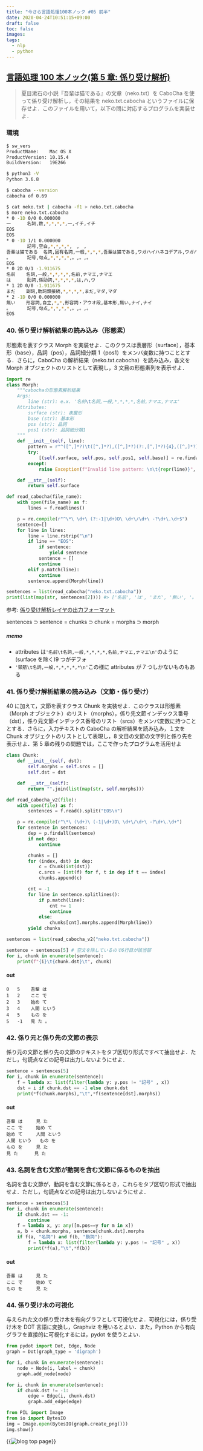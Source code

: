 ```yaml
---
title: "今さら言語処理100本ノック #05 前半"
date: 2020-04-24T10:51:15+09:00
draft: false
toc: false
images:
tags:
  - nlp
  - python
---
```


## [言語処理 100 本ノック(第 5 章: 係り受け解析)](https://nlp100.github.io/ja/ch05.html)

> 夏目漱石の小説『吾輩は猫である』の文章（neko.txt）を CaboCha を使って係り受け解析し，その結果を neko.txt.cabocha というファイルに保存せよ．このファイルを用いて，以下の問に対応するプログラムを実装せよ．

### 環境

```bash
$ sw_vers
ProductName:    Mac OS X
ProductVersion: 10.15.4
BuildVersion:   19E266

$ python3 -V
Python 3.6.8

$ cabocha --version
cabocha of 0.69
```

```bash
$ cat neko.txt | cabocha -f1 > neko.txt.cabocha
$ more neko.txt.cabocha
* 0 -1D 0/0 0.000000
一      名詞,数,*,*,*,*,一,イチ,イチ
EOS
EOS
* 0 -1D 1/1 0.000000
　      記号,空白,*,*,*,*,　,　,　
吾輩は猫である  名詞,固有名詞,一般,*,*,*,吾輩は猫である,ワガハイハネコデアル,ワガハイワネコデアル
。      記号,句点,*,*,*,*,。,。,。
EOS
* 0 2D 0/1 -1.911675
名前    名詞,一般,*,*,*,*,名前,ナマエ,ナマエ
は      助詞,係助詞,*,*,*,*,は,ハ,ワ
* 1 2D 0/0 -1.911675
まだ    副詞,助詞類接続,*,*,*,*,まだ,マダ,マダ
* 2 -1D 0/0 0.000000
無い    形容詞,自立,*,*,形容詞・アウオ段,基本形,無い,ナイ,ナイ
。      記号,句点,*,*,*,*,。,。,。
EOS
```

### 40. 係り受け解析結果の読み込み（形態素）

形態素を表すクラス Morph を実装せよ．このクラスは表層形（surface），基本形（base），品詞（pos），品詞細分類 1（pos1）をメンバ変数に持つこととする．さらに，CaboCha の解析結果（neko.txt.cabocha）を読み込み，各文を Morph オブジェクトのリストとして表現し，3 文目の形態素列を表示せよ．

```python
import re
class Morph:
    """cabochaの形態素解析結果
    Args:
        line (str): e.x. '名前\t名詞,一般,*,*,*,*,名前,ナマエ,ナマエ'
    Attributes:
        surface (str): 表層形
        base (str): 基本形
        pos (str): 品詞
        pos1 (str): 品詞細分類1
    """
    def __init__(self, line):
        pattern = r"^([^,]*?)\t([^,]*?),([^,]*?)(?:,[^,]*?){4},([^,]*?)(?:(?:,[^,]*?){2})?$"
        try:
            [(self.surface, self.pos, self.pos1, self.base)] = re.findall(pattern, line)
        except:
            raise Exception(f"Invalid line pattern: \n\t{repr(line)}", )

    def __str__(self):
        return self.surface

def read_cabocha(file_name):
    with open(file_name) as f:
        lines = f.readlines()

    p = re.compile(r"^\*\ \d+\ (?:-1|\d+)D\ \d+\/\d+\ -?\d+\.\d+$")
    sentence=[]
    for line in lines:
        line = line.rstrip("\n")
        if line == "EOS":
            if sentence:
                yield sentence
            sentence = []
            continue
        elif p.match(line):
            continue
        sentence.append(Morph(line))

sentences = list(read_cabocha("neko.txt.cabocha"))
print(list(map(str, sentences[2]))) #> ['名前', 'は', 'まだ', '無い', '。']
```

参考: [係り受け解析レイヤの出力フォーマット](http://taku910.github.io/cabocha/)

sentences ⊃ sentence = chunks ⊃ chunk = morphs ⊃ morph

##### memo

- attributes は`'名前\t名詞,一般,*,*,*,*,名前,ナマエ,ナマエ\n'`のように(surface を除く)9 つがデフォ
- `'頸筋\t名詞,一般,*,*,*,*,*\n'`この様に attributes が 7 つしかないものもある

### 41. 係り受け解析結果の読み込み（文節・係り受け）

40 に加えて，文節を表すクラス Chunk を実装せよ．このクラスは形態素（Morph オブジェクト）のリスト（morphs），係り先文節インデックス番号（dst），係り元文節インデックス番号のリスト（srcs）をメンバ変数に持つこととする．さらに，入力テキストの CaboCha の解析結果を読み込み，１文を Chunk オブジェクトのリストとして表現し，8 文目の文節の文字列と係り先を表示せよ．第 5 章の残りの問題では，ここで作ったプログラムを活用せよ

```python
class Chunk:
    def __init__(self, dst):
        self.morphs = self.srcs = []
        self.dst = dst

    def  __str__(self):
        return "".join(list(map(str, self.morphs)))

def read_cabocha_v2(file):
    with open(file) as f:
        sentences = f.read().split("EOS\n")

    p = re.compile(r"\*\ (\d+)\ (-1|\d+)D\ \d+\/\d+\ -?\d+\.\d+")
    for sentence in sentences:
        dep = p.findall(sentence)
        if not dep:
            continue

        chunks = []
        for (index, dst) in dep:
            c = Chunk(int(dst))
            c.srcs = [int(f) for f, t in dep if t == index]
            chunks.append(c)

        cnt = -1
        for line in sentence.splitlines():
            if p.match(line):
                cnt += 1
                continue
            else:
                chunks[cnt].morphs.append(Morph(line))
        yield chunks

sentences = list(read_cabocha_v2("neko.txt.cabocha"))
```

```python
sentence = sentences[5] # 空文を除しているので6行目が該当部
for i, chunk in enumerate(sentence):
    print(f"{i}\t{chunk.dst}\t", chunk)
```

#### out

```
0	5	 吾輩 は
1	2	 ここ で
2	3	 始め て
3	4	 人間 という
4	5	 もの を
5	-1	 見 た 。
```

### 42. 係り元と係り先の文節の表示

係り元の文節と係り先の文節のテキストをタブ区切り形式ですべて抽出せよ．ただし，句読点などの記号は出力しないようにせよ．

```python
sentence = sentences[5]
for i, chunk in enumerate(sentence):
    f = lambda x: list(filter(lambda y: y.pos != "記号" , x))
    dst = i if chunk.dst == -1 else chunk.dst
    print(*f(chunk.morphs),"\t",*f(sentence[dst].morphs))
```

#### out

```
吾輩 は 	 見 た
ここ で 	 始め て
始め て 	 人間 という
人間 という 	 もの を
もの を 	 見 た
見 た 	 見 た
```

### 43. 名詞を含む文節が動詞を含む文節に係るものを抽出

名詞を含む文節が，動詞を含む文節に係るとき，これらをタブ区切り形式で抽出せよ．ただし，句読点などの記号は出力しないようにせよ．

```python
sentence = sentences[5]
for i, chunk in enumerate(sentence):
    if chunk.dst == -1:
        continue
    f = lambda x, y: any([m.pos==y for m in x])
    a, b = chunk.morphs, sentence[chunk.dst].morphs
    if f(a, "名詞") and f(b, "動詞"):
        f = lambda x: list(filter(lambda y: y.pos != "記号" , x))
        print(*f(a),"\t",*f(b))
```

#### out

```
吾輩 は 	 見 た
ここ で 	 始め て
もの を 	 見 た
```

### 44. 係り受け木の可視化

与えられた文の係り受け木を有向グラフとして可視化せよ．可視化には，係り受け木を DOT 言語に変換し，Graphviz を用いるとよい．また，Python から有向グラフを直接的に可視化するには，pydot を使うとよい．

```python
from pydot import Dot, Edge, Node
graph = Dot(graph_type = 'digraph')

for i, chunk in enumerate(sentence):
    node = Node(i, label = chunk)
    graph.add_node(node)

for i, chunk in enumerate(sentence):
    if chunk.dst != -1:
        edge = Edge(i, chunk.dst)
        graph.add_edge(edge)

from PIL import Image
from io import BytesIO
img = Image.open(BytesIO(graph.create_png()))
img.show()
```
{{<image src="https://i.imgur.com/HnpGEwK.png" alt="blog top page" position="center">}}